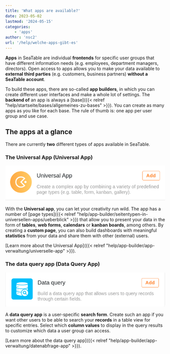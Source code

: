 ```yaml
---
title: 'What apps are available?'
date: 2023-05-02
lastmod: '2024-05-15'
categories:
    - 'apps'
author: 'nsc2'
url: '/help/welche-apps-gibt-es'
---
```


**Apps** in SeaTable are individual **frontends** for specific user groups that have different information needs (e.g. employees, department managers, directors). Open access to apps allows you to make your data available to **external third parties** (e.g. customers, business partners) **without a SeaTable account**.

To build these apps, there are so-called **app builders**, in which you can create different user interfaces and make a whole lot of settings. The **backend of** an app is always a [base]({{< relref "help/startseite/bases/allgemeines-zu-bases" >}}). You can create as many apps as you like for each base. The rule of thumb is: one app per user group and use case.

## The apps at a glance

There are currently **two** different types of apps available in SeaTable.

### The Universal App (Universal App)

![The Universal App](images/universal-app-preview.png)

With the **Universal app**, you can let your creativity run wild. The app has a number of [page types]({{< relref "help/app-builder/seitentypen-in-universellen-apps/ueberblick" >}}) that allow you to present your data in the form of **tables**, **web forms**, **calendars** or **kanban boards**, among others. By creating a **custom page**, you can also build dashboards with meaningful **statistics** from your data and share them with other (external) users.

[Learn more about the Universal App]({{< relref "help/app-builder/app-verwaltung/universelle-app" >}}).

### The data query app (Data Query App)

![The data query app](images/data-query-app-preview.png)

A **data query app** is a user-specific **search form**. Create such an app if you want other users to be able to search your **records** in a table view for specific entries. Select which **column values** to display in the query results to customize which data a user group can access.

[Learn more about the data query app]({{< relref "help/app-builder/app-verwaltung/datenabfrage-app" >}}).
